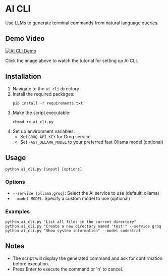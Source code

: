 # AI CLI

Use LLMs to generate terminal commands from natural language queries.

## Demo Video

[![AI CLI Demo](https://img.youtube.com/vi/jsq1pQnHM-0/0.jpg)](https://www.youtube.com/watch?v=jsq1pQnHM-0)

Click the image above to watch the tutorial for setting up AI CLI.

## Installation

1. Navigate to the `ai_cli` directory
2. Install the required packages:
   ```
   pip install -r requirements.txt
   ```
3. Make the script executable:
   ```
   chmod +x ai_cli.py
   ```
4. Set up environment variables:
   - Set `GROQ_API_KEY` for Groq service
   - Set `FAST_OLLAMA_MODEL` to your preferred fast Ollama model (optional)

## Usage

```
python ai_cli.py [input] [options]
```

### Options

- `--service {ollama,groq}`: Select the AI service to use (default: ollama)
- `--model MODEL`: Specify a custom model to use (optional)

### Examples

```
python ai_cli.py "List all files in the current directory"
python ai_cli.py "Create a new directory named 'test'" --service groq
python ai_cli.py "Show system information" --model codestral
```

## Notes

- The script will display the generated command and ask for confirmation before execution.
- Press Enter to execute the command or 'n' to cancel.
